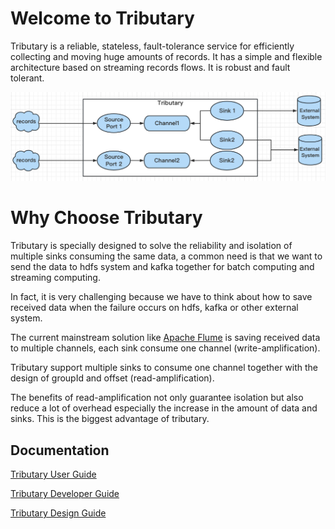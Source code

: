 # Welcome to Tributary

Tributary is a reliable, stateless, fault-tolerance service for efficiently collecting and moving huge amounts of
records. It has a simple and flexible architecture based on streaming records flows. It is robust and fault tolerant.

![image](doc/picture/tributary.png)

# Why Choose Tributary
    
Tributary is specially designed to solve the reliability and isolation of multiple sinks consuming the same data,
a common need is that we want to send the data to hdfs system and kafka together for batch computing and streaming computing.

In fact, it is very challenging because we have to think about how to save received data when the failure occurs on hdfs, kafka or other external system.

The current mainstream solution like [Apache Flume](https://flume.apache.org/) is saving received data to multiple channels, each sink consume one channel (write-amplification). 

Tributary support multiple sinks to consume one channel together with the design of groupId and offset (read-amplification).

The benefits of read-amplification not only guarantee isolation but also reduce a lot of overhead 
especially the increase in the amount of data and sinks. This is the biggest advantage of tributary.

## Documentation

[Tributary User Guide](doc/user_guide.md)

[Tributary Developer Guide](doc/developer_guide.md)

[Tributary Design Guide](doc/tributary_design_guide.md)